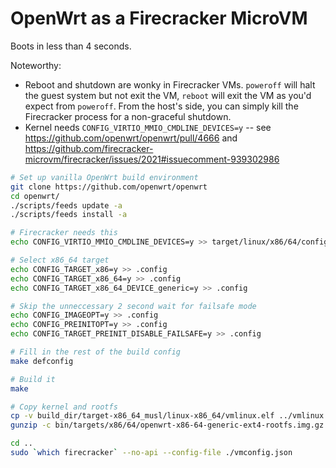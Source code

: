
# OpenWrt as a Firecracker MicroVM

Boots in less than 4 seconds.

Noteworthy:
- Reboot and shutdown are wonky in Firecracker VMs. `poweroff` will halt the guest system but not exit the VM, `reboot` will exit the VM as you'd expect from `poweroff`. From the host's side, you can simply kill the Firecracker process for a non-graceful shutdown.
- Kernel needs `CONFIG_VIRTIO_MMIO_CMDLINE_DEVICES=y` -- see https://github.com/openwrt/openwrt/pull/4666 and https://github.com/firecracker-microvm/firecracker/issues/2021#issuecomment-939302986

```sh
# Set up vanilla OpenWrt build environment
git clone https://github.com/openwrt/openwrt
cd openwrt/
./scripts/feeds update -a
./scripts/feeds install -a

# Firecracker needs this
echo CONFIG_VIRTIO_MMIO_CMDLINE_DEVICES=y >> target/linux/x86/64/config-5.10

# Select x86_64 target
echo CONFIG_TARGET_x86=y >> .config
echo CONFIG_TARGET_x86_64=y >> .config
echo CONFIG_TARGET_x86_64_DEVICE_generic=y >> .config

# Skip the unneccessary 2 second wait for failsafe mode
echo CONFIG_IMAGEOPT=y >> .config
echo CONFIG_PREINITOPT=y >> .config
echo CONFIG_TARGET_PREINIT_DISABLE_FAILSAFE=y >> .config

# Fill in the rest of the build config
make defconfig

# Build it
make

# Copy kernel and rootfs
cp -v build_dir/target-x86_64_musl/linux-x86_64/vmlinux.elf ../vmlinux.elf
gunzip -c bin/targets/x86/64/openwrt-x86-64-generic-ext4-rootfs.img.gz > ../rootfs.img

cd ..
sudo `which firecracker` --no-api --config-file ./vmconfig.json
```
